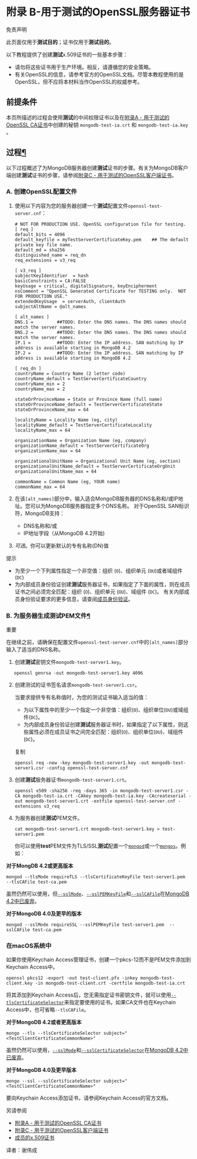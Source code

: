 # 附录 B-用于测试的OpenSSL服务器证书


免责声明


此页面仅用于**测试目的**；证书仅用于**测试目的**。


以下教程提供了创建**测试**x.509证书的一些基本步骤：


- 请勿将这些证书用于生产环境。相反，请遵循您的安全策略。
- 有关OpenSSL的信息，请参考官方的OpenSSL文档。尽管本教程使用的是OpenSSL，但不应将本材料当作OpenSSL的权威参考。


## 前提条件


本页所描述的过程会使用**测试**的中间权限证书以及在[附录A - 用于测试的OpenSSL CA证书](https://docs.mongodb.com/manual/appendix/security/appendixA-openssl-ca/)中创建的秘钥  `mongodb-test-ia.crt` 和 `mongodb-test-ia.key` 。

## 过程[¶](https://docs.mongodb.com/manual/appendix/security/appendixB-openssl-server/#procedure)


以下过程概述了为MongoDB服务器创建**测试**证书的步骤。有关为MongoDB客户端创建**测试**证书的步骤，请参阅[附录C - 用于测试的OpenSSL客户端证书](https://docs.mongodb.com/manual/appendix/security/appendixC-openssl-client/)。


### A. 创建OpenSSL配置文件


1. 使用以下内容为您的服务器创建一个**测试**配置文件`openssl-test-server.cnf`： 

   ```
   # NOT FOR PRODUCTION USE. OpenSSL configuration file for testing.
   [ req ]
   default_bits = 4096
   default_keyfile = myTestServerCertificateKey.pem    ## The default private key file name.
   default_md = sha256
   distinguished_name = req_dn
   req_extensions = v3_req
   
   [ v3_req ]
   subjectKeyIdentifier  = hash
   basicConstraints = CA:FALSE
   keyUsage = critical, digitalSignature, keyEncipherment
   nsComment = "OpenSSL Generated Certificate for TESTING only.  NOT FOR PRODUCTION USE."
   extendedKeyUsage  = serverAuth, clientAuth
   subjectAltName = @alt_names

   [ alt_names ]
   DNS.1 =         ##TODO: Enter the DNS names. The DNS names should match the server names.
   DNS.2 =         ##TODO: Enter the DNS names. The DNS names should match the server names.
   IP.1 =          ##TODO: Enter the IP address. SAN matching by IP address is available starting in MongoDB 4.2
   IP.2 =          ##TODO: Enter the IP address. SAN matching by IP address is available starting in MongoDB 4.2
   
   [ req_dn ]
   countryName = Country Name (2 letter code)
   countryName_default = TestServerCertificateCountry
   countryName_min = 2
   countryName_max = 2
   
   stateOrProvinceName = State or Province Name (full name)
   stateOrProvinceName_default = TestServerCertificateState
   stateOrProvinceName_max = 64
   
   localityName = Locality Name (eg, city)
   localityName_default = TestServerCertificateLocality
   localityName_max = 64
   
   organizationName = Organization Name (eg, company)
   organizationName_default = TestServerCertificateOrg
   organizationName_max = 64
   
   organizationalUnitName = Organizational Unit Name (eg, section)
   organizationalUnitName_default = TestServerCertificateOrgUnit
   organizationalUnitName_max = 64
   
   commonName = Common Name (eg, YOUR name)
   commonName_max = 64
   ```
2. 在该`[alt_names]`部分中，输入适合MongoDB服务器的DNS名称和/或IP地址。您可以为MongoDB服务器指定多个DNS名称。
   对于OpenSSL SAN标识符，MongoDB支持：
   - DNS名称和/或
   - IP地址字段（从MongoDB 4.2开始)
3. *可选*。你可以更新默认的专有名称(DN)值


提示
  - 为至少一个下列属性指定一个非空值：组织 (`O`)、组织单元 (`OU`)或者域组件 (`DC`)
  - 为内部成员身份验证创建**测试**服务器证书，如果指定了下面的属性，则在成员证书之间必须完全匹配：组织 (`O`)、组织单元 (`OU`)、域组件 (`DC`)。
  有关内部成员身份验证要求的更多信息，请查阅[成员身份验证](https://docs.mongodb.com/manual/core/security-internal-authentication/#internal-auth-x509)。
### B. 为服务器生成测试PEM文件[¶](https://docs.mongodb.com/manual/appendix/security/appendixB-openssl-server/#b-generate-the-test-pem-file-for-server)


重要

在继续之前，请确保在配置文件`openssl-test-server.cnf`中的`[alt_names]`部分输入了适当的DNS名称。
1. 创建**测试**密钥文件`mongodb-test-server1.key`。
```
   openssl genrsa -out mongodb-test-server1.key 4096
```
2. 创建测试的证书签名请求`mongodb-test-server1.csr`。

   当要求提供专有名称值时，为您的测试证书输入适当的值：

   - 为以下属性中的至少一个指定一个非空值：组织(`O`)、组织单位(`OU`)或域组件(`DC`)。
   - 为内部成员身份验证创建**测试**服务器证书时，如果指定了以下属性，则这些属性必须在成员证书之间完全匹配：组织(`O`)、组织单位(`OU`)、域组件(`DC`)。
   
   复制
   ```
   openssl req -new -key mongodb-test-server1.key -out mongodb-test-server1.csr -config openssl-test-server.cnf
   ```


3. 创建**测试**服务器证书`mongodb-test-server1.crt`。

   ```
   openssl x509 -sha256 -req -days 365 -in mongodb-test-server1.csr -CA mongodb-test-ia.crt -CAkey mongodb-test-ia.key -CAcreateserial -out mongodb-test-server1.crt -extfile openssl-test-server.cnf -extensions v3_req
   ```

4. 为服务器创建**测试**PEM文件。
   
   ```
   cat mongodb-test-server1.crt mongodb-test-server1.key > test-server1.pem
   ```
   
   
   你可以使用**test**PEM文件为TLS/SSL**测试**配置一个[`mongod`](https://docs.mongodb.com/manual/reference/program/mongod/#bin.mongod)或一个[`mongos`](https://docs.mongodb.com/manual/reference/program/mongos/#bin.mongos)。例如：


**对于MongDB 4.2或更高版本**

```
mongod --tlsMode requireTLS --tlsCertificateKeyFile test-server1.pem  --tlsCAFile test-ca.pem
```


虽然仍然可以使用，但[`--sslMode`](https://docs.mongodb.com/manual/reference/program/mongod/#cmdoption-mongod-sslmode)、[`--sslPEMKeyFile`](https://docs.mongodb.com/manual/reference/program/mongod/#cmdoption-mongod-sslpemkeyfile)和[`--sslCAFile`](https://docs.mongodb.com/manual/reference/program/mongod/#cmdoption-mongod-sslcafile)在[MongoDB 4.2中已废弃](https://docs.mongodb.com/manual/release-notes/4.2/#tls)。


**对于MongoDB 4.0及更早的版本**

```
mongod --sslMode requireSSL --sslPEMKeyFile test-server1.pem  --sslCAFile test-ca.pem
```


### 在macOS系统中


如果你使用Keychain Access管理证书，创建一个pkcs-12而不是PEM文件添加到Keychain Access中。

```
openssl pkcs12 -export -out test-client.pfx -inkey mongodb-test-client.key -in mongodb-test-client.crt -certfile mongodb-test-ia.crt
```


将其添加到Keychain Access后，您无需指定证书密钥文件，就可以使用[`--tlsCertificateSelector`](https://docs.mongodb.com/manual/reference/program/mongod/#cmdoption-mongod-tlscertificateselector)来指定要使用的证书。如果CA文件也在Keychain Access中，也可省略`--tlsCAFile`。


**对于MongoDB 4.2或者更高版本** 

```
mongo --tls --tlsCertificateSelector subject="<TestClientCertificateCommonName>"
```


虽然仍然可以使用，[`--sslMode`](https://docs.mongodb.com/manual/reference/program/mongod/#cmdoption-mongod-sslmode)和[`--sslCertificateSelector`](https://docs.mongodb.com/manual/reference/program/mongod/#cmdoption-mongod-sslcertificateselector)在[MongoDB 4.2中已废弃](https://docs.mongodb.com/manual/release-notes/4.2/#tls)。


**对于MongoDB 4.0及更早版本**

```
mongo --ssl --sslCertificateSelector subject="<TestClientCertificateCommonName>"
```

 
要向Keychain Access添加证书，请参阅Keychain Access的官方文档。

另请参阅

- [附录A - 用于测试的OpenSSL CA证书](https://docs.mongodb.com/manual/appendix/security/appendixA-openssl-ca/#appendix-ca-certificate)
- [附录C - 用于测试的OpenSSL客户端证书](https://docs.mongodb.com/manual/appendix/security/appendixC-openssl-client/#appendix-client-certificate)
- [成员的x.509证书](https://docs.mongodb.com/manual/tutorial/configure-x509-member-authentication/#x509-member-certificate)


译者：谢伟成

